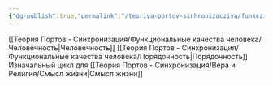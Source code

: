 ```yaml
---
{"dg-publish":true,"permalink":"/teoriya-portov-sinhronizacziya/funkczionalnye-kachestva-cheloveka/vospitanie/"}
---
```


[[Теория Портов - Синхронизация/Функциональные качества человека/Человечность\|Человечность]]
[[Теория Портов - Синхронизация/Функциональные качества человека/Порядочность\|Порядочность]]
Изначальный цикл для [[Теория Портов - Синхронизация/Вера и Религия/Смысл жизни\|Смысл жизни]]